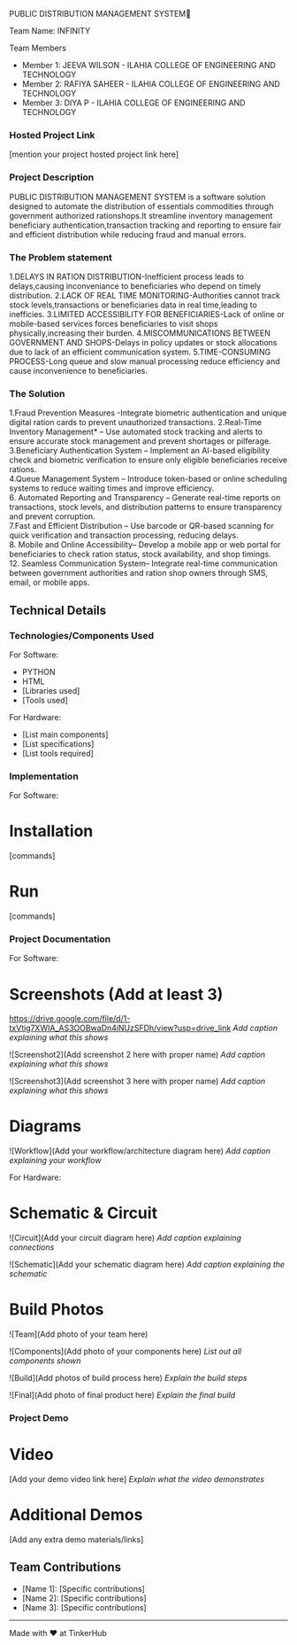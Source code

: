 PUBLIC DISTRIBUTION MANAGEMENT SYSTEM🎯



 Team Name: INFINITY


Team Members
- Member 1: JEEVA WILSON - ILAHIA COLLEGE OF ENGINEERING AND TECHNOLOGY
- Member 2: RAFIYA SAHEER - ILAHIA COLLEGE OF ENGINEERING AND TECHNOLOGY
- Member 3: DIYA P - ILAHIA COLLEGE OF ENGINEERING AND TECHNOLOGY

### Hosted Project Link
[mention your project hosted project link here]

### Project Description
PUBLIC DISTRIBUTION MANAGEMENT SYSTEM is a software solution designed to automate the distribution of essentials commodities through government authorized rationshops.It streamline inventory management beneficiary authentication,transaction tracking and reporting to ensure fair and efficient distribution while reducing fraud and manual errors.

### The Problem statement
1.DELAYS IN RATION DISTRIBUTION-Inefficient process leads to delays,causing inconveniance to beneficiaries who depend on timely distribution.
2.LACK OF REAL TIME MONITORING-Authorities cannot track stock levels,transactions or beneficiaries data in real time,leading to inefficies.
3.LIMITED ACCESSIBILITY FOR BENEFICIARIES-Lack of online or mobile-based services forces beneficiaries to visit shops physically,increasing their burden.
4.MISCOMMUNICATIONS BETWEEN GOVERNMENT AND SHOPS-Delays in policy updates or stock allocations due to lack of an efficient communication system.
5.TIME-CONSUMING PROCESS-Long queue and slow manual processing reduce efficiency and cause inconvenience to beneficiaries. 

### The Solution
1.Fraud Prevention Measures -Integrate biometric authentication and unique digital ration cards to prevent unauthorized transactions.
2.Real-Time Inventory Management* – Use automated stock tracking and alerts to ensure accurate stock management and prevent shortages or pilferage.  
3.Beneficiary Authentication System – Implement an AI-based eligibility check and biometric verification to ensure only eligible beneficiaries receive rations.  
4.Queue Management System – Introduce token-based or online scheduling systems to reduce waiting times and improve efficiency.  
6. Automated Reporting and Transparency – Generate real-time reports on transactions, stock levels, and distribution patterns to ensure transparency and prevent corruption.  
7.Fast and Efficient Distribution – Use barcode or QR-based scanning for quick verification and transaction processing, reducing delays.  
8. Mobile and Online Accessibility– Develop a mobile app or web portal for beneficiaries to check ration status, stock availability, and shop timings.    
12. Seamless Communication System– Integrate real-time communication between government authorities and ration shop owners through SMS, email, or mobile apps.  

## Technical Details
### Technologies/Components Used
For Software:
- PYTHON
- HTML
- [Libraries used]
- [Tools used]

For Hardware:
- [List main components]
- [List specifications]
- [List tools required]

### Implementation
For Software:
# Installation
[commands]

# Run
[commands]

### Project Documentation
For Software:

# Screenshots (Add at least 3)
https://drive.google.com/file/d/1-txVtig7XWIA_AS3OOBwaDn4iNUzSFDh/view?usp=drive_link
*Add caption explaining what this shows*

![Screenshot2](Add screenshot 2 here with proper name)
*Add caption explaining what this shows*

![Screenshot3](Add screenshot 3 here with proper name)
*Add caption explaining what this shows*

# Diagrams
![Workflow](Add your workflow/architecture diagram here)
*Add caption explaining your workflow*

For Hardware:

# Schematic & Circuit
![Circuit](Add your circuit diagram here)
*Add caption explaining connections*

![Schematic](Add your schematic diagram here)
*Add caption explaining the schematic*

# Build Photos
![Team](Add photo of your team here)


![Components](Add photo of your components here)
*List out all components shown*

![Build](Add photos of build process here)
*Explain the build steps*

![Final](Add photo of final product here)
*Explain the final build*

### Project Demo
# Video
[Add your demo video link here]
*Explain what the video demonstrates*

# Additional Demos
[Add any extra demo materials/links]

## Team Contributions
- [Name 1]: [Specific contributions]
- [Name 2]: [Specific contributions]
- [Name 3]: [Specific contributions]

---
Made with ❤️ at TinkerHub
